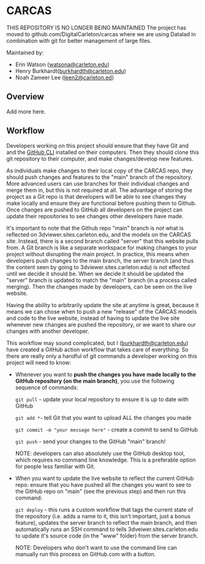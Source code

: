 # CARCAS

THIS REPOSITORY IS NO LONGER BEING MAINTAINED
The project has moved to github.com/DigitalCarleton/carcas 
where we are using Datalad in combination with git 
for better management of large files.

Maintained by:

- Erin Watson (watsona@carleton.edu)
- Henry Burkhardt(burkhardth@carleton.edu)
- Noah Zameer Lee (leen2@carleton.ed)

## Overview

Add more here.

## Workflow

Developers working on this project should ensure that they have Git and and the [GitHub CLI](https://cli.github.com/) installed on their computers. Then they should clone this git repository to their computer, and make changes/develop new features.

As individuals make changes to their local copy of the CARCAS repo, they should push changes and features to the "main" branch of the repository. More advanced users can use branches for their individual changes and merge them in, but this is not required at all. The advantage of storing the project as a Git repo is that developers will be able to see changes they make locally and ensure they are functional before pushing them to Github. Once changes are pushed to GitHub all developers on the project can update their repositories to see changes other developers have made.

It's important to note that the Github repo "main" branch is _not_ what is reflected on 3dviewer.sites.carleton.edu, and the models on the CARCAS site. Instead, there is a second branch called "server" that this website pulls from. A Git branch is like a separate workspace for making changes to your project without disrupting the main project. In practice, this means when developers push changes to the main branch, the server branch (and thus the content seen by going to 3dviewer.sites.carleton.edu) is not effected until we decide it should be. When we decide it should be updated the "server" branch is updated to match the "main" branch (in a process called merging). Then the changes made by developers, can be seen on the live website.

Having the ability to arbitrarily update the site at anytime is great, because it means we can chose when to push a new "release" of the CARCAS models and code to the live website, instead of having to update the live site whenever new changes are pushed the repository, or we want to share our changes with another developer.

This workflow may sound complicated, but I (burkhardth@carleton.edu) have created a GitHub action workflow that takes care of everything. So there are really only a handful of git commands a developer working on this project will need to know:

- Whenever you want to **push the changes you have made locally to the GitHub repository (on the main branch)**, you use the following sequence of commands:

  `git pull` - update your local repository to ensure it is up to date with GitHub

  `git add *`- tell Git that you want to upload ALL the changes you made

  `git commit -m "your message here"` - create a commit to send to GitHub

  `git push` - send your changes to the GitHub "main" branch!

  NOTE: developers can also absolutely use the GitHub desktop tool, which requires no command line knowledge. This is a preferable option for people less familiar with Git.

- When you want to update the live website to reflect the current GitHub repo: ensure that you have pushed all the changes you want to see to the GitHub repo on "main" (see the previous step) and then run this command:

  `git deploy` - this runs a custom workflow that tags the current state of the repository (i.e. adds a name to it, this isn't important, just a bonus feature), updates the server branch to reflect the main branch, and then automatically runs an SSH command to tells 3dveiwer.sites.carleton.edu to update it's source code (in the "www" folder) from the server branch.

  NOTE: Developers who don't want to use the command line can manually run this process on GitHub.com with a button.

